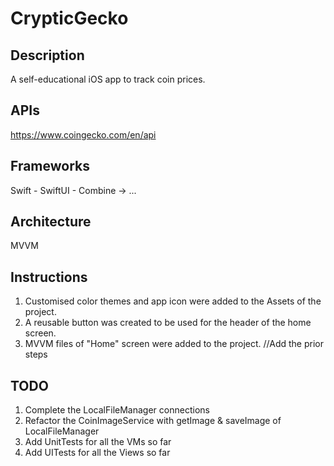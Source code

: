 # CrypticGecko

## Description
A self-educational iOS app to track coin prices.

## APIs
https://www.coingecko.com/en/api

## Frameworks
Swift - SwiftUI - Combine -> ...

## Architecture
MVVM

## Instructions
1. Customised color themes and app icon were added to the Assets of the project.
2. A reusable button was created to be used for the header of the home screen.
3. MVVM files of "Home" screen were added to the project.
//Add the prior steps

## TODO
1. Complete the LocalFileManager connections
2. Refactor the CoinImageService with getImage & saveImage of LocalFileManager
3. Add UnitTests for all the VMs so far
4. Add UITests for all the Views so far

